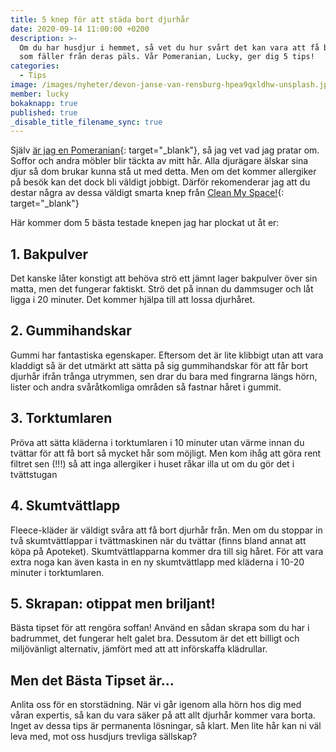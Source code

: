 ```yaml
---
title: 5 knep för att städa bort djurhår
date: 2020-09-14 11:00:00 +0200
description: >-
  Om du har husdjur i hemmet, så vet du hur svårt det kan vara att få bort hår
  som fäller från deras päls. Vår Pomeranian, Lucky, ger dig 5 tips!
categories:
  - Tips
image: /images/nyheter/devon-janse-van-rensburg-hpea9qxldhw-unsplash.jpg
member: lucky
bokaknapp: true
published: true
_disable_title_filename_sync: true
---
```


Själv [är jag en Pomeranian](https://enrenarevardag.se/nyheter/2019/06/12/s%C3%A4g-hej-till-v%C3%A5ran-nya-social-media-expert/){: target="_blank"}, s&aring; jag vet vad jag pratar om. Soffor och andra möbler blir täckta av mitt h&aring;r. Alla djurägare älskar sina djur s&aring; dom brukar kunna st&aring; ut med detta. Men om det kommer allergiker p&aring; besök kan det dock bli väldigt jobbigt. Därför rekomenderar jag att du destar n&aring;gra av dessa väldigt smarta knep fr&aring;n [Clean My Space\!](https://www.youtube.com/channel/UCGozdt7Wbd15k7dWhvlmLUw){: target="_blank"}

Här kommer dom 5 bästa testade knepen jag har plockat ut &aring;t er:

## 1\. Bakpulver

Det kanske l&aring;ter konstigt att behöva strö ett jämnt lager bakpulver över sin matta, men det fungerar faktiskt. Strö det p&aring; innan du dammsuger och l&aring;t ligga i 20 minuter. Det kommer hjälpa till att lossa djurh&aring;ret.

## 2\. Gummihandskar

Gummi har fantastiska egenskaper. Eftersom det är lite klibbigt utan att vara kladdigt s&aring; är det utmärkt att sätta p&aring; sig gummihandskar för att f&aring;r bort djurh&aring;r ifr&aring;n tr&aring;nga utrymmen, sen drar du bara med fingrarna längs hörn, lister och andra sv&aring;r&aring;tkomliga omr&aring;den s&aring; fastnar h&aring;ret i gummit.

## 3\. Torktumlaren

Pröva att sätta kläderna i torktumlaren i 10 minuter utan värme innan du tvättar för att f&aring; bort s&aring; mycket h&aring;r som möjligt. Men kom ih&aring;g att göra rent filtret sen (\!\!\!) s&aring; att inga allergiker i huset r&aring;kar illa ut om du gör det i tvättstugan

## 4\. Skumtvättlapp

Fleece-kläder är väldigt sv&aring;ra att f&aring; bort djurh&aring;r fr&aring;n. Men om du stoppar in tv&aring; skumtvättlappar i tvättmaskinen när du tvättar (finns bland annat att köpa p&aring; Apoteket). Skumtvättlapparna kommer dra till sig h&aring;ret. För att vara extra noga kan även kasta in en ny skumtvättlapp med kläderna i 10-20 minuter i torktumlaren.

## 5\. Skrapan: otippat men briljant\!

Bästa tipset för att rengöra soffan\! Använd en s&aring;dan skrapa som du har i badrummet, det fungerar helt galet bra. Dessutom är det ett billigt och miljövänligt alternativ, jämfört med att att införskaffa klädrullar.

## Men det Bästa Tipset är…

Anlita oss för en storstädning. När vi g&aring;r igenom alla hörn hos dig med v&aring;ran expertis, s&aring; kan du vara säker p&aring; att allt djurh&aring;r kommer vara borta. Inget av dessa tips är permanenta lösningar, s&aring; klart. Men lite h&aring;r kan ni väl leva med, mot oss husdjurs trevliga sällskap?